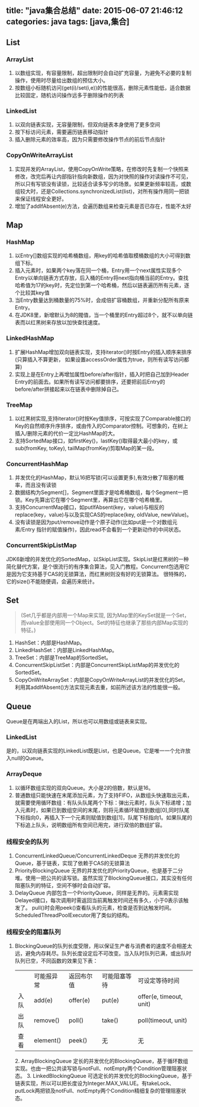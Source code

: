 title: "java集合总结"
date: 2015-06-07 21:46:12
categories: java
tags: [java,集合]
---

## List
### ArrayList

1. 以数组实现，有容量限制，超出限制时会自动扩充容量，为避免不必要的复制操作，使用时尽量给出数组的预估大小。
2. 按数组小标随机访问(get(i)/set(i,e))的性能很高，删除元素性能低，适合数据比较固定，随机访问操作远多于删除操作的列表

### LinkedList
1. 以双向链表实现，无容量限制，但双向链表本身使用了更多空间
2. 按下标访问元素，需要遍历链表移动指针
3. 插入删除元素的效率高，因为只需要修改操作节点的前后节点指针

### CopyOnWriteArrayList
1. 实现并发的ArrayList，使用CopyOnWrite策略，在修改时先复制一个快照来修改，改完后再让内部指针指向新数组，因为对快照的操作对读操作不可见，所以只有写锁没有读锁，比较适合读多写少的场景。如果更新频率较高，或数组较大时，还是Collections.synchronizedList(list)，对所有操作用同一把锁来保证线程安全更好。
2. 增加了addIfAbsent(e)方法，会遍历数组来检查元素是否已存在，性能不太好

## Map
### HashMap
1. 以Entry[]数组实现的哈希桶数组，用key的哈希值取模桶数组的大小可得到数组下标。
2. 插入元素时，如果两个key落在同一个桶，Entry用一个next属性实现多个Entry以单向链表方式存放，后入桶的Entry将next指向桶当前的Entry。查找哈希值为17的key时，先定位到第一个哈希桶，然后以链表遍历所有元素，逐个比较其key值
3. 当Entry数量达到桶数量的75%时，会成倍扩容桶数组，并重新分配所有原来Entry。
4. 在JDK8里，新增默认为8的閥值，当一个桶里的Entry超过8个，就不以单向链表而以红黑树来存放以加快查找速度。

### LinkedHashMap
1. 扩展HashMap增加双向链表实现，支持iterator()时按Entry的插入顺序来排序(只算插入不算更新， 如果设置accessOrder属性为true，则所有读写访问都算)
2. 实现上是在Entry上再增加属性before/after指针，插入时把自己加到Header Entry的前面去。如果所有读写访问都要排序，还要把前后Entry的before/after拼接起来以在链表中删除掉自己。

### TreeMap
1. 以红黑树实现,支持iterator()时按Key值排序，可按实现了Comparable接口的Key的自然顺序升序排序，或由传入的Comparator控制。可想象的，在树上插入/删除元素的代价一定比HashMap的大。
2. 支持SortedMap接口，如firstKey()，lastKey()取得最大最小的key，或sub(fromKey, toKey), tailMap(fromKey)剪取Map的某一段。

### ConcurrentHashMap
1. 并发优化的HashMap，默认16把写锁(可以设置更多),有效分散了阻塞的概率，而且没有读锁
2. 数据结构为Segment[]，Segment里面才是哈希桶数组，每个Segment一把锁。Key先算出它在哪个Segment里，再算出它在哪个哈希桶里。
3. 支持ConcurrentMap接口，如putIfAbsent(key，value)与相反的replace(key，value)与以及实现CAS的replace(key, oldValue, newValue)。
4. 没有读锁是因为put/remove动作是个原子动作(比如put是一个对数组元素/Entry 指针的赋值操作)，因此read不会看到一个更新动作的中间状态。

### ConcurrentSkipListMap
JDK6新增的并发优化的SortedMap，以SkipList实现。SkipList是红黑树的一种简化替代方案，是个很流行的有序集合算法，见入门教程。Concurrent包选用它是因为它支持基于CAS的无锁算法，而红黑树则没有好的无锁算法。
很特殊的，它的size()不能随便调，会遍历来统计。

## Set 
> (Set几乎都是内部用一个Map来实现, 因为Map里的KeySet就是一个Set，而value全部使用同一个Object。Set的特征也继承了那些内部Map实现的特征。)

1. HashSet：内部是HashMap。
2. LinkedHashSet：内部是LinkedHashMap。
3. TreeSet：内部是TreeMap的SortedSet。
4. ConcurrentSkipListSet：内部是ConcurrentSkipListMap的并发优化的SortedSet。
5. CopyOnWriteArraySet：内部是CopyOnWriteArrayList的并发优化的Set，利用其addIfAbsent()方法实现元素去重，如前所述该方法的性能很一般。

## Queue
Queue是在两端出入的List，所以也可以用数组或链表来实现。
### LinkedList
是的，以双向链表实现的LinkedList既是List，也是Queue。它是唯一一个允许放入null的Queue。

### ArrayDeque
1. 以循环数组实现的双向Queue。大小是2的倍数，默认是16。
2. 普通数组只能快速在末尾添加元素，为了支持FIFO，从数组头快速取出元素，就需要使用循环数组：有队头队尾两个下标：弹出元素时，队头下标递增；加入元素时，如果已到数组空间的末尾，则将元素循环赋值到数组[0],同时队尾下标指向0，再插入下一个元素则赋值到数组[1]，队尾下标指向1。如果队尾的下标追上队头，说明数组所有空间已用完，进行双倍的数组扩容。

### 线程安全的队列
1. ConcurrentLinkedQueue/ConcurrentLinkedDeque
无界的并发优化的Queue，基于链表，实现了依赖于CAS的无锁算法
2. PriorityBlockingQueue
无界的并发优化的PriorityQueue，也是基于二分堆。使用一把公共的读写锁。虽然实现了BlockingQueue接口，其实没有任何阻塞队列的特征，空间不够时会自动扩容。
3. DelayQueue
内部包含一个PriorityQueue，同样是无界的。元素需实现Delayed接口，每次调用时需返回当前离触发时间还有多久，小于0表示该触发了。
pull()时会用peek()查看队头的元素，检查是否到达触发时间。ScheduledThreadPoolExecutor用了类似的结构。

### 线程安全的阻塞队列
1. BlockingQueue的队列长度受限，用以保证生产者与消费者的速度不会相差太远，避免内存耗尽。队列长度设定后不可改变。当入队时队列已满，或出队时队列已空，不同函数的效果见下表：<table><tr><td></td><td>可能报异常</td><td>返回布尔值</td><td>可能阻塞等待</td>
<td>可设定等待时间</td></tr><tr><td>入队</td><td>add(e)</td><td>offer(e)</td><td>put(e)</td><td>offer(e, timeout, unit)</td></tr><tr><td>出队</td><td>remove()</td><td>poll()</td><td>take()</td><td>poll(timeout, unit)</td>
</tr><tr><td>查看</td><td>element()</td><td>peek()</td><td>无</td><td>无</td>
</tr></table>
2. ArrayBlockingQueue
定长的并发优化的BlockingQueue，基于循环数组实现。也由一把公共读写锁与notFull、notEmpty两个Condition管理阻塞状态。
3. LinkedBlockingQueue
可选定长的并发优化的BlockingQueue，基于链表实现，所以可以把长度设为Integer.MAX_VALUE。有takeLock、putLock两把锁及notFull、notEmpty两个Condition精细复杂的管理阻塞状态。